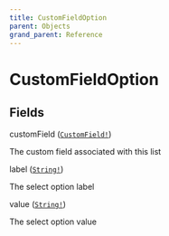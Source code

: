 ```yaml
---
title: CustomFieldOption
parent: Objects
grand_parent: Reference
---
```


# CustomFieldOption

## Fields

<div class="field-entry ">
  <span id="customfield" class="field-name anchored">customField (<code><a href="/docs/reference/object/customfield">CustomField!</a></code>)</span>

  <div class="description-wrapper">
   <p>The custom field associated with this list</p>

  </div>
</div>

<div class="field-entry ">
  <span id="label" class="field-name anchored">label (<code><a href="/docs/reference/scalar/string">String!</a></code>)</span>

  <div class="description-wrapper">
   <p>The select option label</p>

  </div>
</div>

<div class="field-entry ">
  <span id="value" class="field-name anchored">value (<code><a href="/docs/reference/scalar/string">String!</a></code>)</span>

  <div class="description-wrapper">
   <p>The select option value</p>

  </div>
</div>

